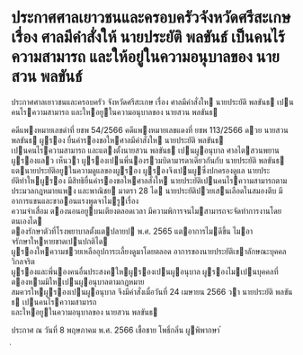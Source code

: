 
# ประกาศศาลเยาวชนและครอบครัวจังหวัดศรีสะเกษ เรื่อง ศาลมีคำสั่งให้ นายประยัติ พลขันธ์ เป็นคนไร้ความสามารถ และให้อยู่ในความอนุบาลของ นายสวน พลขันธ์
      
      

      
      

ประกาศศาลเยาวชนและครอบครัว 
จังหวัดศรีสะเกษ 
เรื่อง   ศาลมีคําสั่งให  นายประยัติ  พลขันธ  เปนคนไรความสามารถ 
และใหอยูในความอนุบาลของ  นายสวน  พลขันธ 
 
 
คดีแพงหมายเลขดําที่  ยชพ 54/2566 
คดีแพงหมายเลขแดงที่  ยชพ 113/2566 
ดวย  นายสวน  พลขันธ  ผูรอง  ยื่นคํารองขอใหศาลมีคําสั่งให  นายประยัติ  พลขันธ   
เปนคนไรความสามารถ  และแตงตั้งนายสวน  พลขันธ  เปนผูอนุบาล 
ศาลไตสวนพยานผูรองแลว  เห็นวา  ผูรองเปนพี่นองรวมบิดามารดาเดียวกันกับ  นายประยัติ  พลขันธ   
แตนายประยัติอยูในความดูแลของผูรอง  ผูรองจึงเปนผูซึ่งปกครองดูแล  นายประยัติทําใหผูรอง 
มีสิทธิยื่นคํารองขอใหศาลสั่งให  นายประยัติเปนคนไรความสามารถตามประมวลกฎหมายแพง 
และพาณิชย  มาตรา  28  ได  นายประยัติปวยเสนเลือดในสมองตีบ  มีอาการแขนและขาออนแรงพูดจาไมรูเรื่อง   
ความจําเสื่อม  ตองนอนอยูบนเตียงตลอดเวลา  มีความพิการจนไมสามารถจะจัดทําการงานโดยตนเองได   
ตองรักษาตัวที่โรงพยาบาลตั้งแตปลายป  พ.ศ.  2565  แตอาการไมดีขึ้น  ไมอาจรักษาใหหายขาดเปนปกติได   
ผูรองใหความชวยเหลืออุปการะเลี้ยงดูมาโดยตลอด  อาการของนายประยัติเขาลักษณะบุคคลวิกลจริต   
ผูรองและพี่นองคนอื่นประสงคใหผูรองเปนผูอนุบาล  ผูรองไมเปนบุคคลที่ตองหามมิใหเปนผูอนุบาลตามกฎหมาย   
สมควรใหผูรองเปนผูอนุบาล 
จึงมีคําสั่งเมื่อวันที่  24  เมษายน      2566  วา  นายประยัติ  พลขันธ  เปนคนไรความสามารถ   
และใหอยูในความอนุบาลของ  นายสวน  พลขันธ 
 
ประกาศ  ณ  วันที่  8  พฤษภาคม  พ.ศ.  2566 
เชื้อชาย  โพธิ์กลิ่น 
ผูพิพากษา 
้
 
่
 